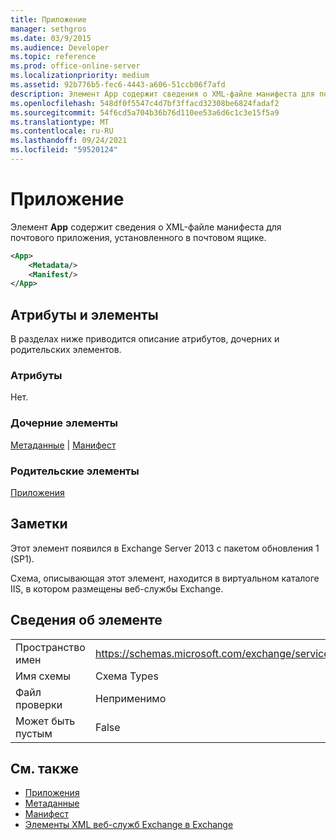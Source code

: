 ```yaml
---
title: Приложение
manager: sethgros
ms.date: 03/9/2015
ms.audience: Developer
ms.topic: reference
ms.prod: office-online-server
ms.localizationpriority: medium
ms.assetid: 92b776b5-fec6-4443-a606-51ccb06f7afd
description: Элемент App содержит сведения о XML-файле манифеста для почтового приложения, установленного в почтовом ящике.
ms.openlocfilehash: 548df0f5547c4d7bf3ffacd32308be6824fadaf2
ms.sourcegitcommit: 54f6cd5a704b36b76d110ee53a6d6c1c3e15f5a9
ms.translationtype: MT
ms.contentlocale: ru-RU
ms.lasthandoff: 09/24/2021
ms.locfileid: "59520124"
---
```

# <a name="app"></a>Приложение

Элемент **App** содержит сведения о XML-файле манифеста для почтового приложения, установленного в почтовом ящике. 
  
```XML
<App>
    <Metadata/>
    <Manifest/>
</App>
```

## <a name="attributes-and-elements"></a>Атрибуты и элементы

В разделах ниже приводится описание атрибутов, дочерних и родительских элементов.
  
### <a name="attributes"></a>Атрибуты

Нет.
  
### <a name="child-elements"></a>Дочерние элементы

[Метаданные](metadata-ex15websvcsotherref.md)  |  [Манифест](manifest.md)
  
### <a name="parent-elements"></a>Родительские элементы

[Приложения](apps.md)
  
## <a name="remarks"></a>Заметки

Этот элемент появился в Exchange Server 2013 с пакетом обновления 1 (SP1).
  
Схема, описывающая этот элемент, находится в виртуальном каталоге IIS, в котором размещены веб-службы Exchange.
  
## <a name="element-information"></a>Сведения об элементе

|||
|:-----|:-----|
|Пространство имен  <br/> |https://schemas.microsoft.com/exchange/services/2006/types  <br/> |
|Имя схемы  <br/> |Схема Types  <br/> |
|Файл проверки  <br/> |Неприменимо  <br/> |
|Может быть пустым  <br/> |False  <br/> |
   
## <a name="see-also"></a>См. также

- [Приложения](apps.md)
- [Метаданные](metadata-ex15websvcsotherref.md)
- [Манифест](manifest.md)
- [Элементы XML веб-служб Exchange в Exchange](ews-xml-elements-in-exchange.md)

